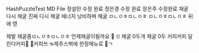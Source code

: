 HashPuzzleTest MD File
정설민 수정 완료
정은경 수정 완료
장은주 수정완료
채굴
다시 채굴
진짜 다시 채굴
에너지 낭비하며 채굴
ㅁㄴㅇㅎㅁㄴㅇㅎ
ㅁㄴㅇㅎㅁㄴㅇㅎ
뒤에 영 

제발 채굴좀ㅁㄴㅇㅎㅁㄴㅇㅎ
언제채굴이될까요
🤩
🙄
채굴
0두개 채굴
0두
커피커피
달린다커피🥤
🍨커피쓰
☕제주스벅에 한정메뉴로 
🍵ㄱ
